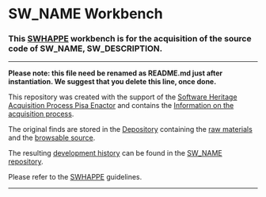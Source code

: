 # SW_NAME Workbench

### This [SWHAPPE](https://github.com/Unipisa/SWHAPPE) workbench is for the acquisition of the source code of SW_NAME, SW_DESCRIPTION.

-------------------

__Please note: this file need be renamed as README.md just after instantiation. We suggest that you delete this line, once done.__

This repository was created with the support of the
[Software Heritage Acquisition Process Pisa Enactor](https://github.com/Unipisa/SWHAPPE) and contains the
[Information on the acquisition process](https://github.com/Unipisa/SW_NAME-Workbench/tree/master/metadata).

The original finds are stored in the [Depository](https://github.com/Unipisa/SW_NAME-Depository)
containing the
[raw materials](https://github.com/Unipisa/SW_NAME-Depository/tree/master/raw_materials) and the
[browsable source](https://github.com/Unipisa/SW_NAME-Depository/tree/master/browsable_source).

The resulting
[development history](https://github.com/Unipisa/SW_NAME/tree/SourceCode/) can be found in the [SW_NAME repository](https://github.com/Unipisa/SW_NAME).

Please refer to the [SWHAPPE](https://github.com/Unipisa/SWHAPPE) guidelines.
___________________________
